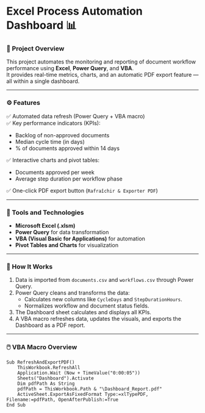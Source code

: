 # Excel Process Automation Dashboard 📊

### 🎯 Project Overview
This project automates the monitoring and reporting of document workflow performance using **Excel**, **Power Query**, and **VBA**.  
It provides real-time metrics, charts, and an automatic PDF export feature — all within a single dashboard.

---

### ⚙️ Features
✅ Automated data refresh (Power Query + VBA macro)  
✅ Key performance indicators (KPIs):
- Backlog of non-approved documents  
- Median cycle time (in days)  
- % of documents approved within 14 days  

✅ Interactive charts and pivot tables:
- Documents approved per week  
- Average step duration per workflow phase  

✅ One-click PDF export button (`Rafraîchir & Exporter PDF`)

---

### 🧩 Tools and Technologies
- **Microsoft Excel (.xlsm)**  
- **Power Query** for data transformation  
- **VBA (Visual Basic for Applications)** for automation  
- **Pivot Tables and Charts** for visualization  

---

### 🧠 How It Works
1. Data is imported from `documents.csv` and `workflows.csv` through Power Query.  
2. Power Query cleans and transforms the data:
   - Calculates new columns like `CycleDays` and `StepDurationHours`.  
   - Normalizes workflow and document status fields.  
3. The Dashboard sheet calculates and displays all KPIs.  
4. A VBA macro refreshes data, updates the visuals, and exports the Dashboard as a PDF report.

---

### 🖱️ VBA Macro Overview
```vba
Sub RefreshAndExportPDF()
    ThisWorkbook.RefreshAll
    Application.Wait (Now + TimeValue("0:00:05"))
    Sheets("Dashboard").Activate
    Dim pdfPath As String
    pdfPath = ThisWorkbook.Path & "\Dashboard_Report.pdf"
    ActiveSheet.ExportAsFixedFormat Type:=xlTypePDF, Filename:=pdfPath, OpenAfterPublish:=True
End Sub
